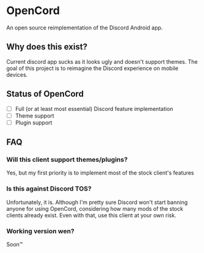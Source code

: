 # OpenCord
An open source reimplementation of the Discord Android app.

## Why does this exist?
Current discord app sucks as it looks ugly and doesn't support themes. The goal of this
project is to reimagine the Discord experience on mobile devices.

## Status of OpenCord
- [ ] Full (or at least most essential) Discord feature implementation
- [ ] Theme support
- [ ] Plugin support

## FAQ

### Will this client support themes/plugins?
Yes, but my first priority is to implement most of the stock client's features

### Is this against Discord TOS?
Unfortunately, it is. Although I'm pretty sure Discord won't start banning anyone 
for using OpenCord, considering how many mods of the stock clients already exist.
Even with that, use this client at your own risk.

### Working version wen?
Soon™
